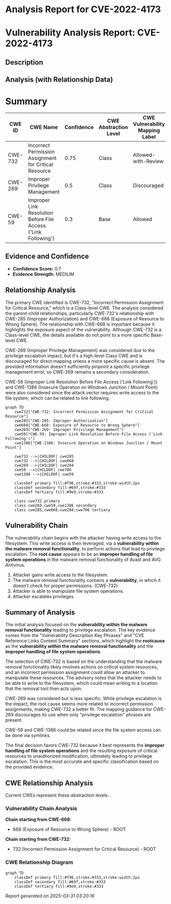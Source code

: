 # Analysis Report for CVE-2022-4173

# Vulnerability Analysis Report: CVE-2022-4173

## Description



## Analysis (with Relationship Data)

# Summary
| CWE ID | CWE Name | Confidence | CWE Abstraction Level | CWE Vulnerability Mapping Label | CWE-Vulnerability Mapping Notes |
|---|---|---|---|---|---|
| CWE-732 | Incorrect Permission Assignment for Critical Resource | 0.75 | Class | Allowed-with-Review | Primary CWE |
| CWE-269 | Improper Privilege Management | 0.5 | Class | Discouraged | Secondary CWE |
| CWE-59 | Improper Link Resolution Before File Access ('Link Following') | 0.3 | Base | Allowed | Secondary CWE |

## Evidence and Confidence

*   **Confidence Score:** 0.7
*   **Evidence Strength:** MEDIUM

## Relationship Analysis
The primary CWE identified is CWE-732, "Incorrect Permission Assignment for Critical Resource," which is a Class-level CWE. The analysis considered the parent-child relationships, particularly CWE-732's relationship with CWE-285 (Improper Authorization) and CWE-668 (Exposure of Resource to Wrong Sphere). The relationship with CWE-668 is important because it highlights the exposure aspect of the vulnerability. Although CWE-732 is a Class-level CWE, the details available do not point to a more specific Base-level CWE.

CWE-269 (Improper Privilege Management) was considered due to the privilege escalation impact, but it's a high-level Class CWE and is discouraged for direct mapping unless a more specific cause is absent. The provided information doesn't sufficiently pinpoint a specific privilege management error, so CWE-269 remains a secondary consideration.

CWE-59 (Improper Link Resolution Before File Access ('Link Following')) and CWE-1386 (Insecure Operation on Windows Junction / Mount Point) were also considered since the attack vector requires write access to the file system, which can be related to link following.

```mermaid
graph TD
    cwe732["CWE-732: Incorrect Permission Assignment for Critical Resource"]
    cwe285["CWE-285: Improper Authorization"]
    cwe668["CWE-668: Exposure of Resource to Wrong Sphere"]
    cwe269["CWE-269: Improper Privilege Management"]
    cwe59["CWE-59: Improper Link Resolution Before File Access ('Link Following')"]
    cwe1386["CWE-1386: Insecure Operation on Windows Junction / Mount Point"]

    cwe732 -->|CHILDOF| cwe285
    cwe732 -->|CHILDOF| cwe668
    cwe269 -->|CHILDOF| cwe284
    cwe59 -->|CHILDOF| cwe706
    cwe1386 -->|CHILDOF| cwe59

    classDef primary fill:#f96,stroke:#333,stroke-width:2px
    classDef secondary fill:#69f,stroke:#333
    classDef tertiary fill:#9e9,stroke:#333

    class cwe732 primary
    class cwe269,cwe59,cwe1386 secondary
    class cwe285,cwe668,cwe284,cwe706 tertiary
```

## Vulnerability Chain
The vulnerability chain begins with the attacker having write access to the filesystem. This write access is then leveraged, via a **vulnerability within the malware removal functionality**, to perform actions that lead to privilege escalation. The **root cause** appears to be an **improper handling of file system operations** in the malware removal functionality of Avast and AVG Antivirus.

1.  Attacker gains write access to the filesystem.
2.  The malware removal functionality contains a **vulnerability**, in which it doesn't check for proper permissions. (CWE-732)
3.  Attacker is able to manipulate file system operations.
4.  Attacker escalates privileges.

## Summary of Analysis
The initial analysis focused on the **vulnerability within the malware removal functionality** leading to privilege escalation. The key evidence comes from the "Vulnerability Description Key Phrases" and "CVE Reference Links Content Summary" sections, which highlight the **rootcause** as the **vulnerability within the malware removal functionality** and the **improper handling of file system operations**.

The selection of CWE-732 is based on the understanding that the malware removal functionality likely involves actions on critical system resources, and an incorrect permission assignment could allow an attacker to manipulate these resources. The advisory notes that the attacker needs to be able to write to the filesystem, which could mean writing to a location that the removal tool then acts upon.

CWE-269 was considered but is less specific. While privilege escalation is the impact, the root cause seems more related to incorrect permission assignments, making CWE-732 a better fit. The mapping guidance for CWE-269 discourages its use when only "privilege escalation" phrases are present.

CWE-59 and CWE-1386 could be related since the file system access can be done via symlinks.

The final decision favors CWE-732 because it best represents the **improper handling of file system operations** and the resulting exposure of critical resources to unauthorized modification, ultimately leading to privilege escalation. This is the most accurate and specific classification based on the provided evidence.


## CWE Relationship Analysis

Current CWEs represent these abstraction levels: .


### Vulnerability Chain Analysis

**Chain starting from CWE-668:**
- 668 (Exposure of Resource to Wrong Sphere) - ROOT


**Chain starting from CWE-732:**
- 732 (Incorrect Permission Assignment for Critical Resource) - ROOT



### CWE Relationship Diagram

```mermaid
graph TD
    classDef primary fill:#f96,stroke:#333,stroke-width:2px
    classDef secondary fill:#69f,stroke:#333
    classDef tertiary fill:#9e9,stroke:#333
```



*Report generated on 2025-03-31 03:20:16*

